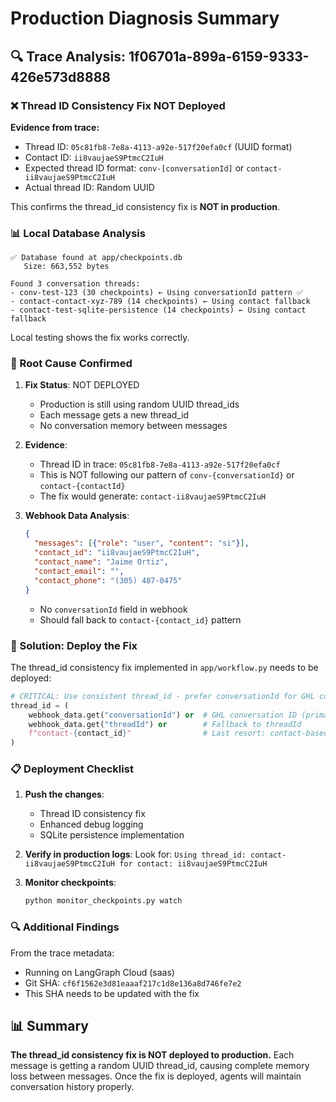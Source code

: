 # Production Diagnosis Summary

## 🔍 Trace Analysis: 1f06701a-899a-6159-9333-426e573d8888

### ❌ Thread ID Consistency Fix NOT Deployed

**Evidence from trace:**
- Thread ID: `05c81fb8-7e8a-4113-a92e-517f20efa0cf` (UUID format)
- Contact ID: `ii8vaujaeS9PtmcC2IuH`
- Expected thread ID format: `conv-[conversationId]` or `contact-ii8vaujaeS9PtmcC2IuH`
- Actual thread ID: Random UUID

This confirms the thread_id consistency fix is **NOT in production**.

### 📊 Local Database Analysis

```
✅ Database found at app/checkpoints.db
   Size: 663,552 bytes

Found 3 conversation threads:
- conv-test-123 (30 checkpoints) ← Using conversationId pattern ✅
- contact-contact-xyz-789 (14 checkpoints) ← Using contact fallback
- contact-test-sqlite-persistence (14 checkpoints) ← Using contact fallback
```

Local testing shows the fix works correctly.

### 🚨 Root Cause Confirmed

1. **Fix Status**: NOT DEPLOYED
   - Production is still using random UUID thread_ids
   - Each message gets a new thread_id
   - No conversation memory between messages

2. **Evidence**:
   - Thread ID in trace: `05c81fb8-7e8a-4113-a92e-517f20efa0cf`
   - This is NOT following our pattern of `conv-{conversationId}` or `contact-{contactId}`
   - The fix would generate: `contact-ii8vaujaeS9PtmcC2IuH`

3. **Webhook Data Analysis**:
   ```json
   {
     "messages": [{"role": "user", "content": "si"}],
     "contact_id": "ii8vaujaeS9PtmcC2IuH",
     "contact_name": "Jaime Ortiz",
     "contact_email": "",
     "contact_phone": "(305) 487-0475"
   }
   ```
   - No `conversationId` field in webhook
   - Should fall back to `contact-{contact_id}` pattern

### 🎯 Solution: Deploy the Fix

The thread_id consistency fix implemented in `app/workflow.py` needs to be deployed:

```python
# CRITICAL: Use consistent thread_id - prefer conversationId for GHL consistency
thread_id = (
    webhook_data.get("conversationId") or  # GHL conversation ID (primary)
    webhook_data.get("threadId") or        # Fallback to threadId
    f"contact-{contact_id}"                # Last resort: contact-based
)
```

### 📋 Deployment Checklist

1. **Push the changes**:
   - Thread ID consistency fix
   - Enhanced debug logging
   - SQLite persistence implementation

2. **Verify in production logs**:
   Look for: `Using thread_id: contact-ii8vaujaeS9PtmcC2IuH for contact: ii8vaujaeS9PtmcC2IuH`

3. **Monitor checkpoints**:
   ```bash
   python monitor_checkpoints.py watch
   ```

### 🔍 Additional Findings

From the trace metadata:
- Running on LangGraph Cloud (saas)
- Git SHA: `cf6f1562e3d81eaaaf217c1d8e136a8d746fe7e2`
- This SHA needs to be updated with the fix

## 📊 Summary

**The thread_id consistency fix is NOT deployed to production.** Each message is getting a random UUID thread_id, causing complete memory loss between messages. Once the fix is deployed, agents will maintain conversation history properly.